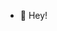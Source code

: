 - 👋 Hey!  
<!---
I'm Erik Redmo. An engineering student and aspiring full stack developer. In coding, I'm fluent in Python and learning Java at the moment. I learned Python on advanced level at university and Java is something I teach myself on my spare time. My primary interests and spare time activities besides programming include future agricultural challenges, ancient to modern history, geography, strategy games like Crusader Kings 3 and Civ 6, football, and a wide consumption of both music and movies. I'm currently in my Bachelor's in Global Systems Engineering, enjoying specialized courses like Climate Modelling, Evolution and Self-Organisation in Biological Systems, Mathematical Modelling and Problem-Solving, and Technical Systems in Society. My future hopes are to study more programming or some sort of data analytics or AI.   
Unfortunately, most of my work has been done through school and information regarding these are secret, but can be shown privately in an employment situation with aprovements from teachers. This information is merely to give a small presentation of me :)  
  
  Take care! 
--->






<!---
erikredmo/erikredmo is a ✨ special ✨ repository because its `README.md` (this file) appears on your GitHub profile.
You can click the Preview link to take a look at your changes.
--->
